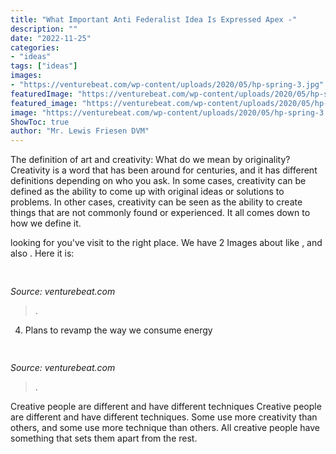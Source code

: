 ```yaml
---
title: "What Important Anti Federalist Idea Is Expressed Apex -"
description: ""
date: "2022-11-25"
categories:
- "ideas"
tags: ["ideas"]
images:
- "https://venturebeat.com/wp-content/uploads/2020/05/hp-spring-3.jpg"
featuredImage: "https://venturebeat.com/wp-content/uploads/2020/05/hp-spring-3.jpg"
featured_image: "https://venturebeat.com/wp-content/uploads/2020/05/hp-spring-5.jpg"
image: "https://venturebeat.com/wp-content/uploads/2020/05/hp-spring-3.jpg"
ShowToc: true
author: "Mr. Lewis Friesen DVM"
---
```



The definition of art and creativity: What do we mean by originality?
Creativity is a word that has been around for centuries, and it has different definitions depending on who you ask. In some cases, creativity can be defined as the ability to come up with original ideas or solutions to problems. In other cases, creativity can be seen as the ability to create things that are not commonly found or experienced. It all comes down to how we define it.

	

		
looking for  you've visit to the right place. We have 2 Images about  like ,  and also . Here it is:
		
    
## 

<img loading=lazy src="https://venturebeat.com/wp-content/uploads/2020/05/hp-spring-3.jpg" onerror="this.onerror=null;this.src='https://tse1.mm.bing.net/th?id=OIP.H8-F05tDCgapzlY-UoZu5gHaEy&amp;pid=15.1';" alt="">

_Source: venturebeat.com_

>. 

	

4. Plans to revamp the way we consume energy 

    
## 

<img loading=lazy src="https://venturebeat.com/wp-content/uploads/2020/05/hp-spring-5.jpg" onerror="this.onerror=null;this.src='https://tse4.mm.bing.net/th?id=OIP.fXSXyjRlr5jTrM8LdxvxWQHaFj&amp;pid=15.1';" alt="">

_Source: venturebeat.com_

>. 

	

Creative people are different and have different techniques
Creative people are different and have different techniques. Some use more creativity than others, and some use more technique than others. All creative people have something that sets them apart from the rest.

